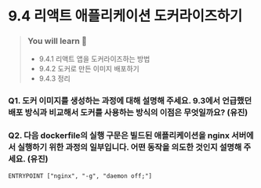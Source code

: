 # 9.4 리액트 애플리케이션 도커라이즈하기

> ### You will learn 📝
>
>- 9.4.1 리액트 앱을 도커라이즈하는 방법
>- 9.4.2 도커로 만든 이미지 배포하기
>- 9.4.3 정리

### Q1. 도커 이미지를 생성하는 과정에 대해 설명해 주세요. 9.3에서 언급했던 배포 방식과 비교해서 도커를 사용하는 방식의 이점은 무엇일까요? (유진)

### Q2. 다음 dockerfile의 실행 구문은 빌드된 애플리케이션을 nginx 서버에서 실행하기 위한 과정의 일부입니다. 어떤 동작을 의도한 것인지 설명해 주세요. (유진)
`ENTRYPOINT ["nginx", "-g", "daemon off;"]`
